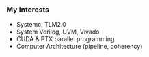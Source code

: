 
### My Interests
- Systemc, TLM2.0
- System Verilog, UVM, Vivado
- CUDA & PTX parallel programming
- Computer Architecture (pipeline, coherency)

<!---
codesnish/codesnish is a ✨ special ✨ repository because its `README.md` (this file) appears on your GitHub profile.
You can click the Preview link to take a look at your changes.
--->
